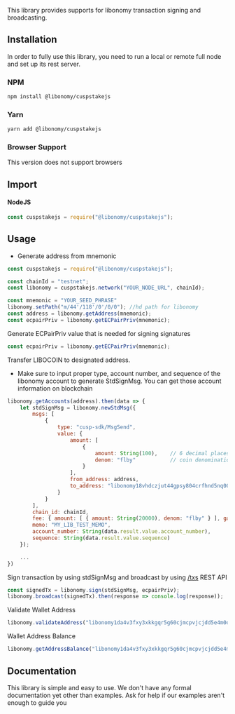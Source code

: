 
This library provides supports for libonomy transaction signing and broadcasting. 
## Installation

In order to fully use this library, you need to run a local or remote full node and set up its rest server.
### NPM

```bash
npm install @libonomy/cuspstakejs
```

### Yarn

```bash
yarn add @libonomy/cuspstakejs
```

### Browser Support

This version does not support browsers

## Import 

#### NodeJS

```js
const cuspstakejs = require("@libonomy/cuspstakejs");
```

## Usage
- Generate address from mnemonic 
```js
const cuspstakejs = require("@libonomy/cuspstakejs");

const chainId = "testnet";
const libonomy = cuspstakejs.network("YOUR_NODE_URL", chainId);

const mnemonic = "YOUR_SEED_PHRASE"
libonomy.setPath("m/44'/118'/0'/0/0"); //hd path for libonomy
const address = libonomy.getAddress(mnemonic);
const ecpairPriv = libonomy.getECPairPriv(mnemonic);
```

Generate ECPairPriv value that is needed for signing signatures
```js
const ecpairPriv = libonomy.getECPairPriv(mnemonic);
```

Transfer LIBOCOIN to designated address. 
* Make sure to input proper type, account number, and sequence of the libonomy account to generate StdSignMsg. You can get those account information on blockchain 
```js
libonomy.getAccounts(address).then(data => {
	let stdSignMsg = libonomy.newStdMsg({
		msgs: [
			{
				type: "cusp-sdk/MsgSend",
				value: {
					amount: [
						{
							amount: String(100), 	// 6 decimal places ( 1 LBY = 1000000flby)
							denom: "flby"           // coin denomination is flby
						}
					],
					from_address: address,
					to_address: "libonomy18vhdczjut44gpsy804crfhnd5nq003nz0nf20v"
				}
			}
		],
		chain_id: chainId,
		fee: { amount: [ { amount: String(20000), denom: "flby" } ], gas: String(200000) },
		memo: "MY_LIB_TEST_MEMO",
		account_number: String(data.result.value.account_number),
		sequence: String(data.result.value.sequence)
	});

	...
})
```

Sign transaction by using stdSignMsg and broadcast by using [/txs](https://YOUR_NODE_URL/txs) REST API
```js
const signedTx = libonomy.sign(stdSignMsg, ecpairPriv);
libonomy.broadcast(signedTx).then(response => console.log(response));
```

Validate Wallet Address
```js
libonomy.validateAddress("libonomy1da4v3fxy3xkkgqr5g60cjmcpvjcjdd5e4m0qwa")

```
 Wallet Address Balance
```js
libonomy.getAddressBalance("libonomy1da4v3fxy3xkkgqr5g60cjmcpvjcjdd5e4m0qwa")

```

## Documentation

This library is simple and easy to use. We don't have any formal documentation yet other than examples. Ask for help if our examples aren't enough to guide you